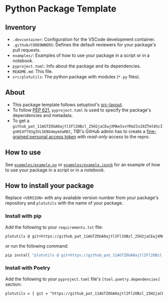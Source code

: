 # Python Package Template

## Inventory

- `.devcontainer`: Configuration for the VSCode development container.
- `.github/CODEOWNERS`: Defines the default reviewers for your package's pull requests.
- `examples/`: Examples of how to use your package in a script or in a notebook.
- `pyproject.toml`: Info about the package and its dependencies.
- `README.md`: This file.
- `src/plotutils`: The python package with modules (`*.py` files).

## About

- This package template follows setuptool's [src-layout](https://setuptools.pypa.io/en/latest/userguide/package_discovery.html#src-layout).
- To follow [PEP 621](https://peps.python.org/pep-0621/), `pyproject.toml` is used to specify the package's dependencies and metadata.
- To get a `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`, TØI's GitHub admin has to create a [fine-grained personal access token](https://docs.github.com/en/authentication/keeping-your-account-and-data-secure/creating-a-personal-access-token#fine-grained-personal-access-tokens) with *read-only* access to the repro.

## How to use

See [`examples/example.py`](examples/example.py) or [`examples/example.ipynb`](examples/example.ipynb) for an example of how to use your package in a script or in a notebook.

## How to install your package

Replace `<VERSION>` with any available version number from your package's repository and `plotutils` with the name of your package.

### Install with pip

Add the following to your `requirements.txt` file:

```txt
plotutils @ git+https://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@github.com/TOI-NORWAY/plot-utils.git
```

or run the following command:

```bash
pip install "plotutils @ git+https://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@github.com/TOI-NORWAY/plot-utils.git"
```

### Install with Poetry

Add the following to your `pyproject.toml` file's `[tool.poetry.dependencies]` section:

```txt
plotutils = { git = "https://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@github.com/TOI-NORWAY/plot-utils.git"}
```
